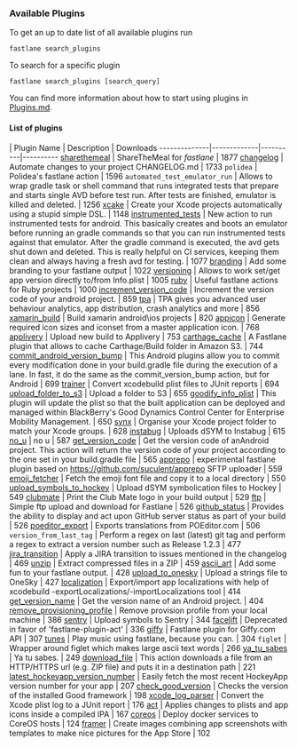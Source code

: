 ### Available Plugins

To get an up to date list of all available plugins run

```
fastlane search_plugins
```

To search for a specific plugin

```
fastlane search_plugins [search_query]
```

You can find more information about how to start using plugins in [Plugins.md](https://github.com/fastlane/fastlane/blob/master/fastlane/docs/Plugins.md).

#### List of plugins

| Plugin Name | Description | Downloads
--------------|-------------|----------|----------
[sharethemeal](https://github.com/hjanuschka/fastlane-plugin-aws_device_farm) | ShareTheMeal for _fastlane_ | 1877
[changelog](https://github.com/pajapro/fastlane-plugin-changelog) | Automate changes to your project CHANGELOG.md | 1733
`polidea` | Polidea's fastlane action | 1596
`automated_test_emulator_run` | Allows to wrap gradle task or shell command that runs integrated tests that prepare and starts single AVD before test run. After tests are finished, emulator is killed and deleted. | 1256
[xcake](https://github.com/jcampbell05/xcake/) | Create your Xcode projects automatically using a stupid simple DSL. | 1148
[instrumented_tests](https://github.com/joshrlesch/fastlane-plugin-instrumented_tests) | New action to run instrumented tests for android. This basically creates and boots an emulator before running an gradle commands so that you can run instrumented tests against that emulator. After the gradle command is executed, the avd gets shut down and deleted. This is really helpful on CI services, keeping them clean and always having a fresh avd for testing. | 1077
[branding](https://github.com/snatchev/fastlane-branding-plugin) | Add some branding to your fastlane output | 1022
[versioning](https://github.com/SiarheiFedartsou/fastlane-plugin-versioning) | Allows to work set/get app version directly to/from Info.plist | 1005
[ruby](https://github.com/KrauseFx/fastlane-plugin-ruby) | Useful fastlane actions for Ruby projects | 1000
[increment_version_code](https://github.com/Jems22/fastlane-plugin-increment_version_code) | Increment the version code of your android project. | 859
[tpa](https://github.com/mbogh/fastlane-plugin-tpa) | TPA gives you advanced user behaviour analytics, app distribution, crash analytics and more | 856
[xamarin_build](https://github.com/punksta/fastlane-plugin-xamarin_build) | Build xamarin android\ios projects | 820
[appicon](https://github.com/neonichu/fastlane-plugin-appicon) | Generate required icon sizes and iconset from a master application icon. | 768
[applivery](https://github.com/applivery/fastlane-applivery-plugin) | Upload new build to Applivery | 753
[carthage_cache](https://github.com/thii/fastlane-plugin-carthage_cache) | A Fastlane plugin that allows to cache Carthage/Build folder in Amazon S3. | 744
[commit_android_version_bump](https://github.com/Jems22/fastlane-plugin-commit_android_version_bump) | This Android plugins allow you to commit every modification done in your build.gradle file during the execution of a lane. In fast, it do the same as the commit_version_bump action, but for Android | 699
[trainer](https://github.com/KrauseFx/trainer) | Convert xcodebuild plist files to JUnit reports | 694
[upload_folder_to_s3](https://github.com/teriiehina/fastlane-plugin-upload_folder_to_s3) | Upload a folder to S3 | 655
[goodify_info_plist](https://github.com/lyndsey-ferguson/fastlane-plugin-goodify_info_plist) | This plugin will update the plist so that the built application can be deployed and managed within BlackBerry's Good Dynamics Control Center for Enterprise Mobility Management. | 650
[synx](https://github.com/afonsograca/fastlane-plugin-synx) | Organise your Xcode project folder to match your Xcode groups. | 628
[instabug](https://github.com/SiarheiFedartsou/fastlane-plugin-instabug) | Uploads dSYM to Instabug | 615
[no_u](https://github.com/neonichu/fastlane-plugin-no_u) | no u | 587
[get_version_code](https://github.com/Jems22/fastlane-plugin-get_version_code) | Get the version code of anAndroid project. This action will return the version code of your project according to the one set in your build.gradle file | 565
[apprepo](https://github.com/suculent/fastlane-plugin-apprepo) | experimental fastlane plugin based on https://github.com/suculent/apprepo SFTP uploader | 559
[emoji_fetcher](https://github.com/Themoji/ios/tree/master/fastlane-plugin-emoji_fetcher) | Fetch the emoji font file and copy it to a local directory | 550
[upload_symbols_to_hockey](https://github.com/justin/fastlane-plugin-upload_symbols_to_hockey) | Upload dSYM symbolication files to Hockey | 549
[clubmate](https://github.com/KrauseFx/fastlane-plugin-clubmate) | Print the Club Mate logo in your build output | 529
[ftp](https://github.com/PoissonBallon/fastlane-ftp-plugin) | Simple ftp upload and download for Fastlane | 526
[github_status](https://github.com/mfurtak/fastlane-plugin-github_status) | Provides the ability to display and act upon GitHub server status as part of your build | 526
[poeditor_export](https://github.com/Supmenow/fastlane-plugin-poeditor_export) | Exports translations from POEditor.com | 506
`version_from_last_tag` | Perform a regex on last (latest) git tag and perform a regex to extract a version number such as Release 1.2.3 | 477
[jira_transition](https://github.com/valeriomazzeo/fastlane-plugin-jira_transition) | Apply a JIRA transition to issues mentioned in the changelog | 469
[unzip](https://github.com/maxoly/fastlane-plugin-unzip) | Extract compressed files in a ZIP | 459
[ascii_art](https://github.com/neonichu/fastlane-ascii-art) | Add some fun to your fastlane output. | 428
[upload_to_onesky](https://github.com/joshrlesch/fastlane-plugin-upload_to_onesky) | Upload a strings file to OneSky | 427
[localization](https://github.com/vmalyi/fastlane-plugin-localization) | Export/import app localizations with help of xcodebuild -exportLocalizations/-importLocalizations tool | 414
[get_version_name](https://github.com/Jems22/fastlane-plugin-get-version-name) | Get the version name of an Android project. | 404
[remove_provisioning_profile](https://github.com/Antondomashnev/fastlane-plugin-remove-provisioning-profile) | Remove provision profile from your local machine | 386
[sentry](https://github.com/getsentry/sentry-fastlane) | Upload symbols to Sentry | 344
[facelift](https://github.com/richardszalay/fastlane-plugin-facelift) | Deprecated in favor of 'fastlane-plugin-act' | 336
[giffy](https://github.com/SiarheiFedartsou/fastlane-plugin-giffy) | Fastlane plugin for Giffy.com API | 307
[tunes](https://github.com/neonichu/fastlane-tunes) | Play music using fastlane, because you can. | 304
`figlet` | Wrapper around figlet which makes large ascii text words | 266
[ya_tu_sabes](https://github.com/neonichu/fastlane-plugin-ya_tu_sabes) | Ya tu sabes. | 249
[download_file](https://github.com/maxoly/fastlane-plugin-download_file) | This action downloads a file from an HTTP/HTTPS url (e.g. ZIP file) and puts it in a destination path | 221
[latest_hockeyapp_version_number](https://github.com/tpalmer/fastlane-plugin-latest_hockeyapp_version_number) | Easily fetch the most recent HockeyApp version number for your app | 207
[check_good_version](https://github.com/lyndsey-ferguson/fastlane-plugin-check_good_version) | Checks the version of the installed Good framework | 198
[xcode_log_parser](https://github.com/KrauseFx/xcode_log_parser) | Convert the Xcode plist log to a JUnit report | 176
[act](https://github.com/richardszalay/fastlane-plugin-act) | Applies changes to plists and app icons inside a compiled IPA | 167
[coreos](https://github.com/icuisine-pos/fastlane-plugin-coreos) | Deploy docker services to CoreOS hosts | 124
[framer](https://github.com/spreaker/fastlane-framer-plugin) | Create images combining app screenshots with templates to make nice pictures for the App Store | 102
